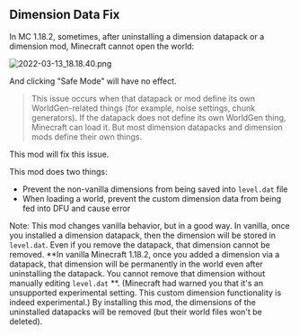 ## Dimension Data Fix

In MC 1.18.2, sometimes, after uninstalling a dimension datapack or a dimension mod, Minecraft cannot open the world:

![2022-03-13_18.18.40.png](https://s2.loli.net/2022/03/13/JN7WlUrEzoyYDM9.png)

And clicking "Safe Mode" will have no effect.

> This issue occurs when that datapack or mod define its own WorldGen-related things (for example, noise settings, chunk generators). If the datapack does not define its own WorldGen thing, Minecraft can load it. But most dimension datapacks and dimension mods define their own things.

This mod will fix this issue.

This mod does two things:
* Prevent the non-vanilla dimensions from being saved into `level.dat` file
* When loading a world, prevent the custom dimension data from being fed into DFU and cause error

Note: This mod changes vanilla behavior, but in a good way. In vanilla, once you installed a dimension datapack, then the dimension will be stored in `level.dat`. Even if you remove the datapack, that dimension cannot be removed. **In vanilla Minecraft 1.18.2, once you added a dimension via a datapack, that dimension will be permanently in the world even after uninstalling the datapack. You cannot remove that dimension without manually editing `level.dat` **. (Minecraft had warned you that it's an unsupported experimental setting. This custom dimension functionality is indeed experimental.) By installing this mod, the dimensions of the uninstalled datapacks will be removed (but their world files won't be deleted).



